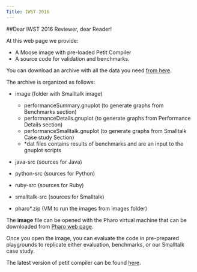 ```yaml
---
Title: IWST 2016
---
```


##Dear IWST 2016 Reviewer, dear Reader!

At this web page we provide:


-  A Moose image with pre-loaded Petit Compiler 
-  A source code for validation and benchmarks.

You can download an archive with all the data you need [from here](http://scg.unibe.ch/download/jk/iwst2016/data.zip). 

The archive is organized as follows:

-  image (folder with Smalltalk image)
	-  performanceSummary.gnuplot (to generate graphs from Benchmarks section)
	-  performanceDetails.gnuplot (to generate graphs from Performance Details section)
	-  performanceSmalltalk.gnuplot (to generate graphs from Smalltalk Case study Section)
	-  \*dat files contains results of benchmarks and are an input to the gnuplot scripts

-  java-src (sources for Java)
-  python-src (sources for Python)
-  ruby-src (sources for Ruby)
-  smalltalk-src (sources for Smalltalk)
-  pharo\*.zip (VM to run the images from images folder)

The **image** file can be opened with the Pharo virtual machine that can be downloaded from [Pharo web page](http://pharo.org/download).

Once you open the image, you can evaluate the code in pre-prepared playgrounds to replicate either evaluation, benchmarks, or our Smalltalk case study.

The latest version of petit compiler can be found [here](http://scg.unibe.ch/research/petitcompiler).
